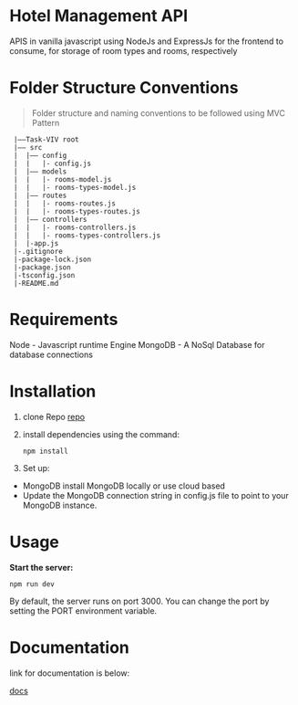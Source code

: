 # Hotel Management API

APIS in vanilla javascript using NodeJs and ExpressJs for the frontend to consume, for storage of room types and rooms, respectively

# Folder Structure Conventions

> Folder structure and naming conventions to be followed using MVC Pattern

     |––Task-VIV root
     |–– src
     |	|–– config
     |	|	|- config.js
     |	|–– models
     |	|	|- rooms-model.js
     |  |   |- rooms-types-model.js
     |	|–– routes
     |	|	|- rooms-routes.js
     |  |   |- rooms-types-routes.js
     |	|–– controllers
     |	|	|- rooms-controllers.js
     |  |   |- rooms-types-controllers.js
     |	|-app.js
     |-.gitignore
     |-package-lock.json
     |-package.json
     |-tsconfig.json
     |-README.md

# Requirements

Node - Javascript runtime Engine MongoDB - A NoSql Database for database connections

# Installation

1. clone Repo [repo](https://github.com/DGreegman/Learnable-Task-VIV)
2. install dependencies using the command:

    `npm install `

3. Set up:

-   MongoDB install MongoDB locally or use cloud based
-   Update the MongoDB connection string in config.js file to point to your MongoDB instance.

# Usage

**Start the server:**

    npm run dev

By default, the server runs on port 3000. You can change the port by setting the PORT environment variable.

# Documentation
link for documentation is below:

[docs]()